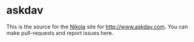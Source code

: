 askdav
======

This is the source for the [Nikola](http://getnikola.com) site for http://www.askdav.com.
You can make pull-requests and report issues here.
